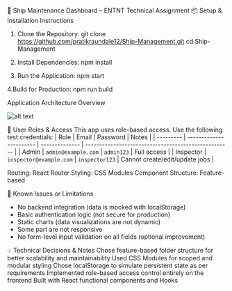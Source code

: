 🚢 Ship Maintenance Dashboard – ENTNT Technical Assignment
📦 Setup & Installation Instructions

1. Clone the Repository:
git clone https://github.com/pratikraundale12/Ship-Management.git
cd Ship-Management

2. Install Dependencies:
npm install

3. Run the Application:
npm start

4.Build for Production:
npm run build

Application Architecture Overview

![alt text](image.png)

🔐 User Roles & Access
This app uses role-based access. Use the following test credentials:
| Role      | Email                   | Password       | Notes                                                |
| --------- | ----------------------- | -------------- | ---------------------------------------------------- |
| Admin     | `admin@example.com`     | `admin123`     | Full access                                          |
| Inspector | `inspector@example.com` | `inspector123` | Cannot create/edit/update jobs                       |

Routing: React Router
Styling: CSS Modules
Component Structure: Feature-based

🚧 Known Issues or Limitations
- No backend integration (data is mocked with localStorage)
- Basic authentication logic (not secure for production)
- Static charts (data visualizations are not dynamic)
- Some part are not responsive 
- No form-level input validation on all fields (optional improvement)

💡 Technical Decisions & Notes
Chose feature-based folder structure for better scalability and maintainability
Used CSS Modules for scoped and modular styling
Chose localStorage to simulate persistent state as per requirements
Implemented role-based access control entirely on the frontend
Built with React functional components and Hooks
